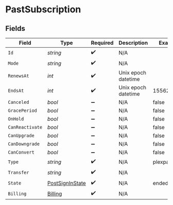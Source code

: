 # PastSubscription


## Fields

| Field                                                       | Type                                                        | Required                                                    | Description                                                 | Example                                                     |
| ----------------------------------------------------------- | ----------------------------------------------------------- | ----------------------------------------------------------- | ----------------------------------------------------------- | ----------------------------------------------------------- |
| `Id`                                                        | *string*                                                    | :heavy_check_mark:                                          | N/A                                                         |                                                             |
| `Mode`                                                      | *string*                                                    | :heavy_check_mark:                                          | N/A                                                         |                                                             |
| `RenewsAt`                                                  | *int*                                                       | :heavy_check_mark:                                          | Unix epoch datetime                                         |                                                             |
| `EndsAt`                                                    | *int*                                                       | :heavy_check_mark:                                          | Unix epoch datetime                                         | 1556281940                                                  |
| `Canceled`                                                  | *bool*                                                      | :heavy_minus_sign:                                          | N/A                                                         | false                                                       |
| `GracePeriod`                                               | *bool*                                                      | :heavy_minus_sign:                                          | N/A                                                         | false                                                       |
| `OnHold`                                                    | *bool*                                                      | :heavy_minus_sign:                                          | N/A                                                         | false                                                       |
| `CanReactivate`                                             | *bool*                                                      | :heavy_minus_sign:                                          | N/A                                                         | false                                                       |
| `CanUpgrade`                                                | *bool*                                                      | :heavy_minus_sign:                                          | N/A                                                         | false                                                       |
| `CanDowngrade`                                              | *bool*                                                      | :heavy_minus_sign:                                          | N/A                                                         | false                                                       |
| `CanConvert`                                                | *bool*                                                      | :heavy_minus_sign:                                          | N/A                                                         | false                                                       |
| `Type`                                                      | *string*                                                    | :heavy_check_mark:                                          | N/A                                                         | plexpass                                                    |
| `Transfer`                                                  | *string*                                                    | :heavy_check_mark:                                          | N/A                                                         |                                                             |
| `State`                                                     | [PostSignInState](../../Models/Requests/PostSignInState.md) | :heavy_check_mark:                                          | N/A                                                         | ended                                                       |
| `Billing`                                                   | [Billing](../../Models/Requests/Billing.md)                 | :heavy_check_mark:                                          | N/A                                                         |                                                             |